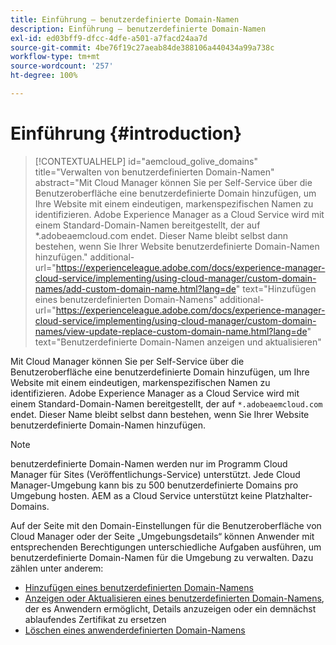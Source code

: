 ```yaml
---
title: Einführung – benutzerdefinierte Domain-Namen
description: Einführung – benutzerdefinierte Domain-Namen
exl-id: ed03bff9-dfcc-4dfe-a501-a7facd24aa7d
source-git-commit: 4be76f19c27aeab84de388106a440434a99a738c
workflow-type: tm+mt
source-wordcount: '257'
ht-degree: 100%

---
```


# Einführung {#introduction}

>[!CONTEXTUALHELP]
>id="aemcloud_golive_domains"
>title="Verwalten von benutzerdefinierten Domain-Namen"
>abstract="Mit Cloud Manager können Sie per Self-Service über die Benutzeroberfläche eine benutzerdefinierte Domain hinzufügen, um Ihre Website mit einem eindeutigen, markenspezifischen Namen zu identifizieren. Adobe Experience Manager as a Cloud Service wird mit einem Standard-Domain-Namen bereitgestellt, der auf *.adobeaemcloud.com endet. Dieser Name bleibt selbst dann bestehen, wenn Sie Ihrer Website benutzerdefinierte Domain-Namen hinzufügen."
>additional-url="https://experienceleague.adobe.com/docs/experience-manager-cloud-service/implementing/using-cloud-manager/custom-domain-names/add-custom-domain-name.html?lang=de" text="Hinzufügen eines benutzerdefinierten Domain-Namens"
>additional-url="https://experienceleague.adobe.com/docs/experience-manager-cloud-service/implementing/using-cloud-manager/custom-domain-names/view-update-replace-custom-domain-name.html?lang=de" text="Benutzerdefinierte Domain-Namen anzeigen und aktualisieren"

Mit Cloud Manager können Sie per Self-Service über die Benutzeroberfläche eine benutzerdefinierte Domain hinzufügen, um Ihre Website mit einem eindeutigen, markenspezifischen Namen zu identifizieren. Adobe Experience Manager as a Cloud Service wird mit einem Standard-Domain-Namen bereitgestellt, der auf `*.adobeaemcloud.com` endet. Dieser Name bleibt selbst dann bestehen, wenn Sie Ihrer Website benutzerdefinierte Domain-Namen hinzufügen.

>[!NOTE]
>benutzerdefinierte Domain-Namen werden nur im Programm Cloud Manager für Sites (Veröffentlichungs-Service) unterstützt. Jede Cloud Manager-Umgebung kann bis zu 500 benutzerdefinierte Domains pro Umgebung hosten. AEM as a Cloud Service unterstützt keine Platzhalter-Domains.

Auf der Seite mit den Domain-Einstellungen für die Benutzeroberfläche von Cloud Manager oder der Seite „Umgebungsdetails“ können Anwender mit entsprechenden Berechtigungen unterschiedliche Aufgaben ausführen, um benutzerdefinierte Domain-Namen für die Umgebung zu verwalten. Dazu zählen unter anderem:

* [Hinzufügen eines benutzerdefinierten Domain-Namens](/help/implementing/cloud-manager/custom-domain-names/add-custom-domain-name.md)
* [Anzeigen oder Aktualisieren eines benutzerdefinierten Domain-Namens](/help/implementing/cloud-manager/custom-domain-names/view-update-replace-custom-domain-name.md), der es Anwendern ermöglicht, Details anzuzeigen oder ein demnächst ablaufendes Zertifikat zu ersetzen
* [Löschen eines anwenderdefinierten Domain-Namens](/help/implementing/cloud-manager/custom-domain-names/delete-custom-domain-name.md)
